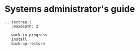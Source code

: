 # Systems administrator's guide

```eval_rst
.. toctree::
   :maxdepth: 2

   work-in-progress
   install
   back-up-restore

```
